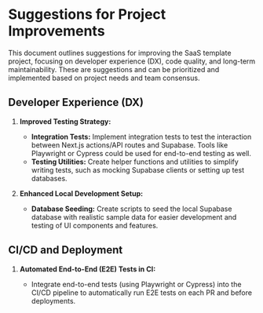 # Suggestions for Project Improvements

This document outlines suggestions for improving the SaaS template project, focusing on developer experience (DX), code quality, and long-term maintainability. These are suggestions and can be prioritized and implemented based on project needs and team consensus.

## Developer Experience (DX)

1.  **Improved Testing Strategy:**

    - **Integration Tests:** Implement integration tests to test the interaction between Next.js actions/API routes and Supabase. Tools like Playwright or Cypress could be used for end-to-end testing as well.
    - **Testing Utilities:** Create helper functions and utilities to simplify writing tests, such as mocking Supabase clients or setting up test databases.

2.  **Enhanced Local Development Setup:**

    - **Database Seeding:** Create scripts to seed the local Supabase database with realistic sample data for easier development and testing of UI components and features.

## CI/CD and Deployment

1.  **Automated End-to-End (E2E) Tests in CI:**

    - Integrate end-to-end tests (using Playwright or Cypress) into the CI/CD pipeline to automatically run E2E tests on each PR and before deployments.

